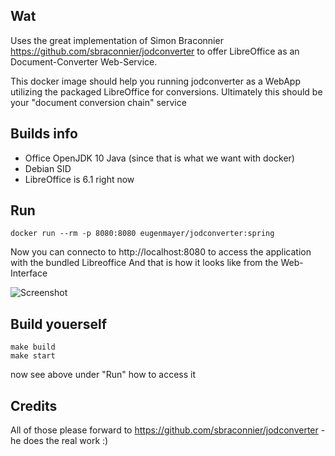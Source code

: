 ## Wat

Uses the great implementation of Simon Braconnier https://github.com/sbraconnier/jodconverter to offer LibreOffice as an Document-Converter Web-Service.   

This docker image should help you running jodconverter as a WebApp utilizing the packaged LibreOffice for conversions. 
Ultimately this should be your "document conversion chain" service

## Builds info

- Office OpenJDK 10 Java (since that is what we want with docker)
- Debian SID
- LibreOffice is 6.1 right now


## Run

    docker run --rm -p 8080:8080 eugenmayer/jodconverter:spring

Now you can connecto to http://localhost:8080 to access the application with the bundled Libreoffice 
And that is how it looks like from the Web-Interface

![Screenshot](https://github.com/EugenMayer/docker-image-jodconverter/blob/master/webapp.png)
    
## Build youerself

    make build
    make start
    
now see above under "Run" how to access it

## Credits

All of those please forward to https://github.com/sbraconnier/jodconverter - he does the real work :) 

    
